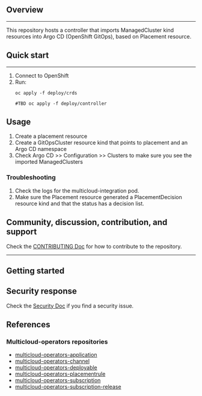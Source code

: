 ## Overview

------

This repository hosts a controller that imports ManagedCluster kind resources into Argo CD (OpenShift GitOps), based on Placement resource. 

## Quick start

------

1. Connect to OpenShift
2. Run:
   ```shell
   oc apply -f deploy/crds
   
   #TBD oc apply -f deploy/controller
   ```

## Usage
1. Create a placement resource
2. Create a GitOpsCluster resource kind that points to placement and an Argo CD namespace
3. Check Argo CD >> Configuration >> Clusters to make sure you see the imported ManagedClusters


### Troubleshooting
1. Check the logs for the multicloud-integration pod. 
2. Make sure the Placement resource generated a PlacementDecision resource kind and that the status has a decision list.

## Community, discussion, contribution, and support

Check the [CONTRIBUTING Doc](CONTRIBUTING.md) for how to contribute to the repository.

------

## Getting started

## Security response

Check the [Security Doc](SECURITY.md) if you find a security issue.

## References

### Multicloud-operators repositories 

- [multicloud-operators-application](https://github.com/open-cluster-management/multicloud-operators-application)
- [multicloud-operators-channel](https://github.com/open-cluster-management/multicloud-operators-channel)
- [multicloud-operators-deployable](https://github.com/open-cluster-management/multicloud-operators-deployable)
- [multicloud-operators-placementrule](https://github.com/open-cluster-management/multicloud-operators-placementrule)
- [multicloud-operators-subscription](https://github.com/open-cluster-management/multicloud-operators-subscription)
- [multicloud-operators-subscription-release](https://github.com/open-cluster-management/multicloud-operators-subscription-release)

